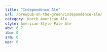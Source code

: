 ```yaml
---
title: "Independence Ale"
url: /brewpub-on-the-green/independence-ale/
category: North American Ale
style: American-Style Pale Ale
abv: 6.7
ibu: 0
srm: 0
upc: 0
---
```


